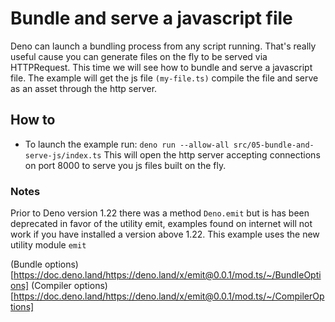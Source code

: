 # Bundle and serve a javascript file

Deno can launch a bundling process from any script running.
That's really useful cause you can generate files on the fly to be served via HTTPRequest.
This time we will see how to bundle and serve a javascript file.
The example will get the js file `(my-file.ts)` compile the file and serve as an asset through the http server.


## How to
* To launch the example run:
  `deno run --allow-all src/05-bundle-and-serve-js/index.ts`
  This will open the http server accepting connections on port 8000 to serve you js files built on the fly.


### Notes
Prior to Deno version 1.22 there was a method `Deno.emit` but is has been deprecated in favor of the utility emit, examples found on internet will not work if you have installed a version above 1.22.
This example uses the new utility module `emit`

(Bundle options)[https://doc.deno.land/https://deno.land/x/emit@0.0.1/mod.ts/~/BundleOptions]
(Compiler options)[https://doc.deno.land/https://deno.land/x/emit@0.0.1/mod.ts/~/CompilerOptions]
